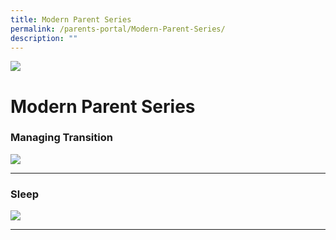 ```yaml
---
title: Modern Parent Series
permalink: /parents-portal/Modern-Parent-Series/
description: ""
---
```

![](/images/banner.gif)

Modern Parent Series
====================

### Managing Transition

![](/images/Managing%20Transition.jpeg)

----

### Sleep

![](/images/Sleep.jpeg)

-----